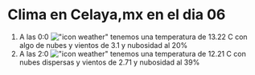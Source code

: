 # Clima en Celaya,mx en el dia 06

1. A las 0:0 !["icon weather"](http://openweathermap.org/img/w/02n.png) tenemos una temperatura de 13.22 C con algo de nubes y  vientos de 3.1 y nubosidad al 20%
1. A las 2:0 !["icon weather"](http://openweathermap.org/img/w/03n.png) tenemos una temperatura de 12.21 C con nubes dispersas y  vientos de 2.71 y nubosidad al 39%
